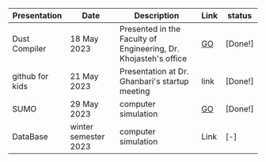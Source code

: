 Presentation | Date | Description | Link | status
--- | --- | --- | --- | ---
Dust Compiler | 18 May 2023 | Presented in the Faculty of Engineering, Dr. Khojasteh's office | [GO](https://github.com/Sajjad-s-presentations/Dust_compiler) | [Done!]
github for kids | 21 May 2023 | Presentation at Dr. Ghanbari's startup meeting | link | [Done!]
SUMO | 29 May 2023 | computer simulation | [GO](https://github.com/Sajjad-s-presentations/sumo-simulator) | [Done!]
DataBase | winter semester 2023 | computer simulation | Link | [-]

